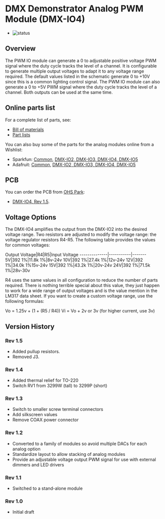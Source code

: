 # DMX Demonstrator Analog PWM Module (DMX-IO4)

- ![status](https://img.shields.io/badge/status-prototype-orange)

## Overview

The PWM IO module can generate a 0 to adjustable positive voltage PWM signal where the duty cycle tracks the level of a channel. It is configurable to generate multiple output voltages to adapt it to any voltage range required. The default values
listed in the schematic generate 0 to +10V since this is a common lighting control signal. The PWM IO module can also generate a 0 to +5V PWM signal where the duty cycle tracks the level of a channel. Both outputs can be used at the same time.

## Online parts list

For a complete list of parts, see:

- [Bill of materials](io-analog-core.bom.md)
- [Part lists](io-analog-core.parts.md)

You can also buy some of the parts for the analog modules online from a Wishlist:

- Sparkfun: [Common](https://www.sparkfun.com/wish_lists/160406), [DMX-IO2, DMX-IO3, DMX-IO4, DMX-IO5](https://www.sparkfun.com/wish_lists/175321)
- Adafruit: [Common](http://www.adafruit.com/wishlists/589832), [DMX-IO2, DMX-IO3, DMX-IO4, DMX-IO5](http://www.adafruit.com/wishlists/590544)

## PCB

You can order the PCB from [OHS Park](https://oshpark.com/):

- [DMX-IO4, Rev 1.5](https://oshpark.com/shared_projects/pHUTiBM3).

## Voltage Options

The DMX-IO4 amplifies the output from the DMX-IO2 into the desired voltage range. Two resistors are adjusted to modify the voltage range: the voltage regulator resistors R4-R5.
The following table provides the values for common voltages:

Output Voltage|R4|R5|Input Voltage
--------------|-----------|-------
5V|392 1%|11.8k 1%|8v-24v
10V|392 1%|27.4k 1%|12v-24v
12V|392 1%|34.0k 1%15v-24v
15V|392 1%|43.2k 1%|20v-24v
24V|392 1%|71.5k 1%|28v-30v

R4 uses the same values in all configuration to reduce the number of parts required. There is nothing terrible special about this value, they just happen to work for a wide range of output voltages and is the value mention in the LM317 data sheet. If you want to create a custom voltage range, use the following formulas:

Vo = 1.25v + (1 + (R5 / R4))
Vi = Vo + 2v or 3v (for higher current, use 3v)

## Version History

### Rev 1.5

- Added pullup resistors.
- Removed J3.

### Rev 1.4

- Added thermal relief for TO-220
- Switch RV1 from 3299W (tall) to 3299P (short)

### Rev 1.3

- Switch to smaller screw terminal connectors
- Add silkscreen values
- Remove COAX power connector

### Rev 1.2

- Converted to a family of modules so avoid multiple DACs for each analog option
- Standardize layout to allow stacking of analog modules
- Provide an adjustable voltage output PWM signal for use with external dimmers and LED drivers

### Rev 1.1

- Switched to a stand-alone module

### Rev 1.0

- Initial draft
